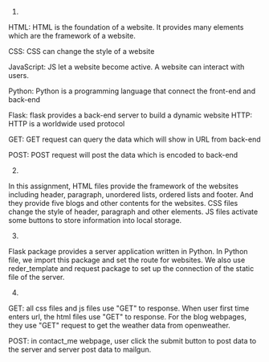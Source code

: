1.
HTML: HTML is the foundation of a website. It provides many elements which are the framework of a website.

CSS: CSS can change the style of a website

JavaScript: JS let a website become active. A website can interact with users.

Python: Python is a programming language that connect the front-end and back-end

Flask: flask provides a back-end server to build a dynamic website
HTTP: HTTP is a worldwide used protocol 

GET: GET request can query the data which will show in URL from back-end

POST: POST request will post the data which is encoded to back-end

2.
In this assignment, HTML files provide the framework of the websites including header, paragraph, unordered lists, ordered lists and footer. And they provide five blogs and other contents for the websites. CSS files change the style of header, paragraph and other elements. JS files activate some buttons to store information into local storage.

3.
Flask package provides a server application written in Python. In Python file, we import this package and set the route for websites. We also use reder_template and request package to set up the connection of the static file of the server.

4.
GET: all css files and js files use "GET" to response. When user first time enters url, the html files use "GET" to response. For the blog webpages, they use "GET" request to get the weather data from openweather.

POST: in contact_me webpage, user click the submit button to post data to the server and server post data to mailgun.
